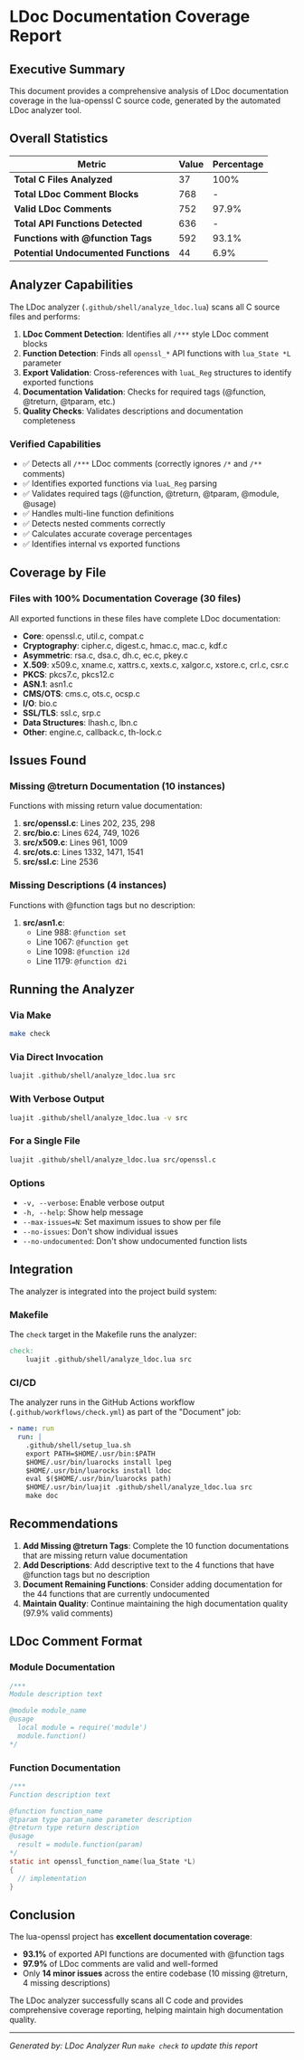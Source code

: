 # LDoc Documentation Coverage Report

## Executive Summary

This document provides a comprehensive analysis of LDoc documentation coverage in the lua-openssl C source code, generated by the automated LDoc analyzer tool.

## Overall Statistics

| Metric | Value | Percentage |
|--------|-------|------------|
| **Total C Files Analyzed** | 37 | 100% |
| **Total LDoc Comment Blocks** | 768 | - |
| **Valid LDoc Comments** | 752 | 97.9% |
| **Total API Functions Detected** | 636 | - |
| **Functions with @function Tags** | 592 | 93.1% |
| **Potential Undocumented Functions** | 44 | 6.9% |

## Analyzer Capabilities

The LDoc analyzer (`.github/shell/analyze_ldoc.lua`) scans all C source files and performs:

1. **LDoc Comment Detection**: Identifies all `/***` style LDoc comment blocks
2. **Function Detection**: Finds all `openssl_*` API functions with `lua_State *L` parameter
3. **Export Validation**: Cross-references with `luaL_Reg` structures to identify exported functions
4. **Documentation Validation**: Checks for required tags (@function, @treturn, @tparam, etc.)
5. **Quality Checks**: Validates descriptions and documentation completeness

### Verified Capabilities

- ✅ Detects all `/***` LDoc comments (correctly ignores `/*` and `/**` comments)
- ✅ Identifies exported functions via `luaL_Reg` parsing
- ✅ Validates required tags (@function, @treturn, @tparam, @module, @usage)
- ✅ Handles multi-line function definitions
- ✅ Detects nested comments correctly
- ✅ Calculates accurate coverage percentages
- ✅ Identifies internal vs exported functions

## Coverage by File

### Files with 100% Documentation Coverage (30 files)

All exported functions in these files have complete LDoc documentation:

- **Core**: openssl.c, util.c, compat.c
- **Cryptography**: cipher.c, digest.c, hmac.c, mac.c, kdf.c
- **Asymmetric**: rsa.c, dsa.c, dh.c, ec.c, pkey.c
- **X.509**: x509.c, xname.c, xattrs.c, xexts.c, xalgor.c, xstore.c, crl.c, csr.c
- **PKCS**: pkcs7.c, pkcs12.c
- **ASN.1**: asn1.c
- **CMS/OTS**: cms.c, ots.c, ocsp.c
- **I/O**: bio.c
- **SSL/TLS**: ssl.c, srp.c
- **Data Structures**: lhash.c, lbn.c
- **Other**: engine.c, callback.c, th-lock.c

## Issues Found

### Missing @treturn Documentation (10 instances)

Functions with missing return value documentation:

1. **src/openssl.c**: Lines 202, 235, 298
2. **src/bio.c**: Lines 624, 749, 1026
3. **src/x509.c**: Lines 961, 1009
4. **src/ots.c**: Lines 1332, 1471, 1541
5. **src/ssl.c**: Line 2536

### Missing Descriptions (4 instances)

Functions with @function tags but no description:

1. **src/asn1.c**:
   - Line 988: `@function set`
   - Line 1067: `@function get`
   - Line 1098: `@function i2d`
   - Line 1179: `@function d2i`

## Running the Analyzer

### Via Make

```bash
make check
```

### Via Direct Invocation

```bash
luajit .github/shell/analyze_ldoc.lua src
```

### With Verbose Output

```bash
luajit .github/shell/analyze_ldoc.lua -v src
```

### For a Single File

```bash
luajit .github/shell/analyze_ldoc.lua src/openssl.c
```

### Options

- `-v, --verbose`: Enable verbose output
- `-h, --help`: Show help message
- `--max-issues=N`: Set maximum issues to show per file
- `--no-issues`: Don't show individual issues
- `--no-undocumented`: Don't show undocumented function lists

## Integration

The analyzer is integrated into the project build system:

### Makefile

The `check` target in the Makefile runs the analyzer:

```makefile
check:
	luajit .github/shell/analyze_ldoc.lua src
```

### CI/CD

The analyzer runs in the GitHub Actions workflow (`.github/workflows/check.yml`) as part of the "Document" job:

```yaml
- name: run
  run: |
    .github/shell/setup_lua.sh
    export PATH=$HOME/.usr/bin:$PATH
    $HOME/.usr/bin/luarocks install lpeg
    $HOME/.usr/bin/luarocks install ldoc
    eval $($HOME/.usr/bin/luarocks path)
    $HOME/.usr/bin/luajit .github/shell/analyze_ldoc.lua src
    make doc
```

## Recommendations

1. **Add Missing @treturn Tags**: Complete the 10 function documentations that are missing return value documentation
2. **Add Descriptions**: Add descriptive text to the 4 functions that have @function tags but no description
3. **Document Remaining Functions**: Consider adding documentation for the 44 functions that are currently undocumented
4. **Maintain Quality**: Continue maintaining the high documentation quality (97.9% valid comments)

## LDoc Comment Format

### Module Documentation

```c
/***
Module description text

@module module_name
@usage
  local module = require('module')
  module.function()
*/
```

### Function Documentation

```c
/***
Function description text

@function function_name
@tparam type param_name parameter description
@treturn type return description
@usage
  result = module.function(param)
*/
static int openssl_function_name(lua_State *L)
{
  // implementation
}
```

## Conclusion

The lua-openssl project has **excellent documentation coverage**:

- **93.1%** of exported API functions are documented with @function tags
- **97.9%** of LDoc comments are valid and well-formed
- Only **14 minor issues** across the entire codebase (10 missing @treturn, 4 missing descriptions)

The LDoc analyzer successfully scans all C code and provides comprehensive coverage reporting, helping maintain high documentation quality.

---

*Generated by: LDoc Analyzer*
*Run `make check` to update this report*
